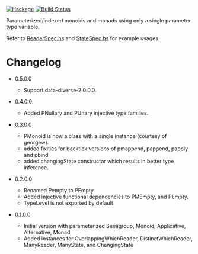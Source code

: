 [![Hackage](https://img.shields.io/hackage/v/parameterized.svg)](https://hackage.haskell.org/package/parameterized)
[![Build Status](https://secure.travis-ci.org/louispan/parameterized.png?branch=master)](http://travis-ci.org/louispan/parameterized)

Parameterized/indexed monoids and monads using only a single parameter type variable.

Refer to [ReaderSpec.hs](https://github.com/louispan/parameterized/blob/master/test/Parameterized/Control/Monad/Trans/Reader/ReaderSpec.hs) and [StateSpec.hs](https://github.com/louispan/parameterized/blob/master/test/Parameterized/Control/Monad/Trans/State/Strict/StateSpec.hs) for example usages.

# Changelog

* 0.5.0.0
  - Support data-diverse-2.0.0.0.

* 0.4.0.0
  - Added PNullary and PUnary injective type families.

* 0.3.0.0
  - PMonoid is now a class with a single instance (courtesy of georgew).
  - added fixities for backtick versions of pmappend, pappend, papply and pbind
  - added changingState constructor which results in better type inference.

* 0.2.0.0
  - Renamed Pempty to PEmpty.
  - Added injective functional dependencies to PMEmpty, and PEmpty.
  - TypeLevel is not exported by default

* 0.1.0.0
  - Initial version with parameterized Semigroup, Monoid, Applicative, Alternative, Monad
  - Added instances for OverlappingWhichReader, DistinctWhichReader, ManyReader, ManyState, and ChangingState
